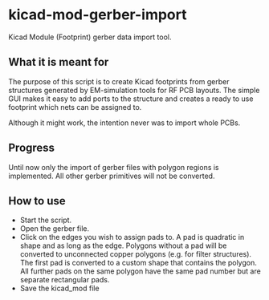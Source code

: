 # kicad-mod-gerber-import
Kicad Module (Footprint) gerber data import tool.

## What it is meant for
The purpose of this script is to create Kicad footprints from gerber structures generated by EM-simulation tools for RF PCB layouts. The simple GUI makes it easy to add ports to the structure and creates a ready to use footprint which nets can be assigned to.

Although it might work, the intention never was to import whole PCBs.

## Progress
Until now only the import of gerber files with polygon regions is implemented. All other gerber primitives will not be converted.

## How to use
* Start the script. 
* Open the gerber file.
* Click on the edges you wish to assign pads to. A pad is quadratic in shape and as long as the edge. Polygons without a pad will be converted to unconnected copper polygons (e.g. for filter structures). The first pad is converted to a custom shape that contains the polygon. All further pads on the same polygon have the same pad number but are separate rectangular pads.
* Save the kicad_mod file
